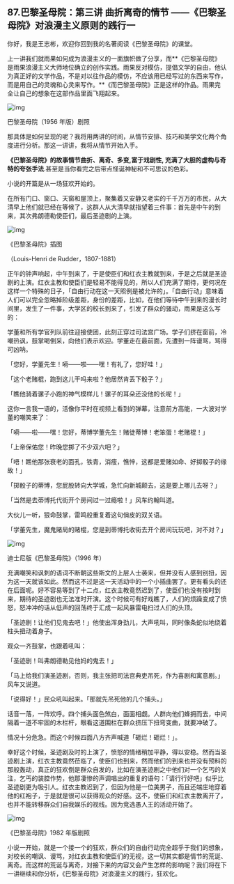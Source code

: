 ## 87.巴黎圣母院：第三讲 曲折离奇的情节 ——《巴黎圣母院》对浪漫主义原则的践行一

你好，我是王志彬，欢迎你回到我的名著阅读《巴黎圣母院》的课堂。


上一讲我们就雨果如何成为浪漫主义的一面旗帜做了分享，而**《巴黎圣母院》是雨果浪漫主义大师地位确立的创作实践。雨果反对模仿，提倡文学的自由，他认为真正好的文学作品，不是对以往作品的模仿，不应该用已经写过的东西来写作，而是用自己的灵魂和心灵来写作。**《而巴黎圣母院》正是这样的作品。雨果完全让自己的想象在这部作品里面飞翔起来。


  



![img](https://pic3.zhimg.com/v2-fb69721346b6f91fc8c55cd78aa2da43.webp)

  



巴黎圣母院（1956 年版）剧照


那具体是如何呈现的呢？我将用两讲的时间，从情节安排、技巧和美学文化两个角度进行分析。那这一讲讲，我将从情节开始入手。


**《巴黎圣母院》的故事情节曲折、离奇、多变,富于戏剧性, 充满了大胆的虚构与奇特的夸张手法**.甚至是当你看完之后带点怪诞神秘和不可思议的色彩。


小说的开篇是从一场狂欢开始的。


在所有门口、窗口、天窗和屋顶上，聚集着又安静又老实的千千万万的市民，从大清早上他们就已经在等候了，这群人从大清早就指望着三件事：首先是中午的到来，其次弗朗德勒使臣们，最后圣迹剧的上演。


  



![img](https://pic3.zhimg.com/v2-5ea1098e528d3df36dea1f41dab3d4ba.webp)

  



《巴黎圣母院》插图


（Louis-Henri de Rudder，1807-1881）


正午的钟声响起，中午到来了，于是使臣们和红衣主教就到来，于是之后就是圣迹剧的上演。红衣主教和使臣们是轻易不能得见的，所以人们充满了期待，更何况在这样一个特殊的日子，「自由行动在这一天照例是被允许的」。「自由行动」意味着人们可以完全忽略掉阶级差距，身份的差距，比如，在他们等待中午到来的漫长时间里，发生了一件事，大学区的校长到来了，引发了群众的骚动，雨果是这么写的：


学董和所有学官列队前往迎接使团，此刻正穿过司法宫广场。学子们挤在窗前，冷嘲热讽，鼓掌喝倒采，向他们表示欢迎。学董走在最前面，先遭到一阵谩骂，骂得可凶呐。


「您好，学董先生！嗬——啦——嘿！有礼了，您好哇！」


「这个老赌棍，跑到这儿干吗来啦？他居然肯丢下骰子？」


「瞧他骑着骡子小跑的神气模样儿！骡子的耳朵还没他的长呢！」


这你一言我一语的，活像你平时在视频上看到的弹幕，注意前方高能，一大波对学董的嘲笑来了：


「嗬——啦——嘿！您好，蒂博学董先生！赌徒蒂博！老笨蛋！老赌棍！」


「上帝保佑您！昨晚您掷了不少双六吧？」


「唔！瞧他那张衰老的面孔，铁青，消瘦，憔悴，这都是爱赌如命、好掷骰子的缘故！」


「掷骰子的蒂博，您屁股转向大学城，急忙向新城颠去，这是要上哪儿去呀？」


「当然是去蒂博托代街开个房间过一过瘾啦！」风车约翰叫道。


大伙儿一听，狠命鼓掌，雷鸣般重复着这句俏皮的双关语。


「学董先生，魔鬼赌局的赌棍，您是到蒂博托收街去开个房间玩玩吧，对不对？」


  



![img](https://pic4.zhimg.com/v2-5dccaa338f417231af3ceffb62459cf1.webp)

  



迪士尼版《巴黎圣母院》（1996 年）


充满嘲笑和讽刺的语词不断朝这些斯文的上层人士袭来，但并没有人感到别扭，因为这一天就该如此。然而这不过是这一天活动中的一个小插曲罢了。更有看头的还在后面呢。好不容易等到了十二点，红衣主教竟然迟到了，使臣们也没有按时到来，期待的圣迹剧也无法准时开演。这个时候可有好戏瞧了，人们的烦躁变成了愤怒，怒冲冲的话从低声的回荡终于汇成一起风暴雷电扫过人们的头顶。


「圣迹剧！让他们见鬼去吧！」他使出浑身劲儿，大声吼叫，同时像条蛇似地绕着柱头扭动着身子。


观众一齐鼓掌，也跟着吼叫：


「圣迹剧！叫弗朗德勒见他妈的鬼去！」


「马上给我们演圣迹剧，否则，我主张把司法宫典吏吊死，作为喜剧和寓意剧。」风车又说道。


「说得好！」民众吼叫起来。「那就先吊死他的几个捕头。」


话音一落，一阵欢呼。四个捕头面色煞白，面面相觑。人群向他们蜂拥而去，中间隔着一道不牢固的木栏杆，眼看这道围栏在群众挤压下扭弯变曲，就要冲破了。


情况十分危急。而这个时候四面八方齐声喊道「砸烂！砸烂！」。


幸好这个时候，圣迹剧及时的上演了，愤怒的情绪稍加平静，得以安稳。然而当圣迹剧上演，红衣主教竟然莅临了，使臣们也到来，然而他们的到来也并没有预料的那般轰动，真正的狂欢倒是群众自发的，比如在演圣迹剧之中他们对一个乞丐的关注，乞丐的装腔作势，他那凄惨的声调唱出的重复的语句：「请行行好吧」似乎比圣迹剧更为吸引人。红衣主教迟到了，但因为他是一位美男子，而且还端庄地穿着他的红袍子，于是就是很可以获得观众的好感。这不，使臣们和红衣主教离开了，也并不能转移群众们自我娱乐的视线。因为竞选愚人王的活动开始了。


  



![img](https://pic3.zhimg.com/v2-a2fc14c4117cc96963b15d3120bded0d.webp)

  



《巴黎圣母院》1982 年版剧照


小说一开始，就是一个接一个的狂欢，群众们的自由行动完全超乎于我们的想象，对校长的嘲讽、谩骂，对红衣主教和使臣们的无视，这一切其实都是情节的荒诞、离奇。而这样的荒诞与离奇，对接下来的内容又会产生怎样的影响呢？我们将在下一讲继续和你分析，《巴黎圣母院》对浪漫主义的践行，狂欢化。

